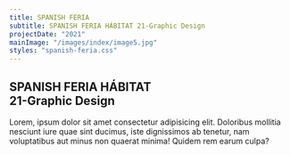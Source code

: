 ```yaml
---
title: SPANISH FERIA
subtitle: SPANISH FERIA HÁBITAT 21-Graphic Design
projectDate: "2021"
mainImage: "/images/index/image5.jpg"
styles: "spanish-feria.css"
---
```

<section class="section">
    <div class="details-container">
        <h1 class="title">SPANISH FERIA HÁBITAT<br>21-Graphic Design</h1>
        <p class="description">Lorem, ipsum dolor sit amet consectetur adipisicing elit. Doloribus mollitia nesciunt iure quae sint ducimus, iste dignissimos ab tenetur, nam voluptatibus aut minus non quaerat minima! Quidem rem earum culpa?</p>
    </div>
    <div class="grid">
        <div class="image-container">
                <img class="img" src="/images/spanish-feria/FH-MARQUESINA BUS.jpg" alt="">
        </div>
        <div class="grid one">
            <div class="image-container">
                <img class="img" src="/images/spanish-feria/FH-CARTEL EXTERIOR 1.png" alt="">
            </div>
            <div class="image-container">
                <img class="img" src="/images/spanish-feria/FH-CARTEL EXTERIOR LUMINARIA.png" alt="">
            </div>
            <div class="image-container">
                <img class="img" src="/images/spanish-feria/FH-CARTEL EXTERIOR MOBILIARIO.png" alt="">
            </div>
            <div class="image-container">
                <img class="img" src="/images/spanish-feria/FH-CARTEL EXTERIOR 1.png" alt="">
            </div>
        </div>
        <div class="image-container">
                <img class="img" src="/images/spanish-feria/FH-PHOTOCALL ENTERO.png" alt="">
        </div>
        <div class="grid two">
            <div class="image-container">
                <img class="img" src="/images/spanish-feria/FH-ACTIVIDADES.png" alt="">
            </div>
            <div class="image-container">
                <img class="img" src="/images/spanish-feria/FH-CONFERENCIAS.png" alt="">
            </div>
            <div class="image-container">
                <img class="img" src="/images/spanish-feria/FH-EXPOSICIÓN.png" alt="">
            </div>
            <div class="image-container">
                <img class="img" src="/images/spanish-feria/FH-INFORMACIÓN.png" alt="">
            </div>
            <div class="image-container">
                <img class="img" src="/images/spanish-feria/FH-PHOTOCALL.png" alt="">
            </div>
            <div class="image-container">
                <img class="img" src="/images/spanish-feria/FH-RESTAURANTE.png" alt="">
            </div>
            <div class="image-container">
                <img class="img" src="/images/spanish-feria/FH-TALLERES.png" alt="">
            </div>
        </div>
        <div class="grid three">
            <div class="image-container">
                <img class="img" src="/images/spanish-feria/FH-COMBO.jpg" alt="">
            </div>
            <div class="image-container">
                <img class="img" src="/images/spanish-feria/FH-COMBO DETRÁS.jpg" alt="">
            </div>
            <div class="image-container">
                <img class="img" src="/images/spanish-feria/FH-DOMINGO.jpg" alt="">
            </div>
            <div class="image-container">
                <img class="img" src="/images/spanish-feria/FH-DOMINGO DETRÁS.jpg" alt="">
            </div>
            <div class="image-container">
                <img class="img" src="/images/spanish-feria/FH-SÁBADO.jpg" alt="">
            </div>
            <div class="image-container">
                <img class="img" src="/images/spanish-feria/FH-SÁBADO DETRÁS.jpg" alt="">
            </div>
            <div class="image-container">
                <img class="img" src="/images/spanish-feria/FH-VIERNES.jpg" alt="">
            </div>
            <div class="image-container">
                <img class="img" src="/images/spanish-feria/FH-VIERNES DETRÁS.jpg" alt="">
            </div>
        </div>
        <div class="grid four">
            <div class="image-container">
                <img class="img" src="/images/spanish-feria/FH-AUTOBÚS DEL.jpg" alt="">
            </div>
            <div class="image-container">
                <img class="img" src="/images/spanish-feria/FH-AUTOBÚS TRASERO.jpg" alt="">
            </div>
        </div>
        <div class="grid five">
            <div class="image-container">
                <img class="img" src="/images/spanish-feria/FH-SEÑAL SUELO SITIOS.jpg" alt="">
            </div>
            <div class="image-container">
                <img class="img" src="/images/spanish-feria/FH-Recinto Matadero.jpg" alt="">
            </div>
            <div class="image-container">
                <img class="img" src="/images/spanish-feria/FH-SEÑALÉTICA SUELO DIRECCIÓN.jpg" alt="">
            </div>
        </div>
    </div>
</section>